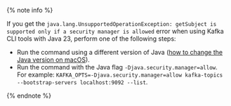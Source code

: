 {% note info %}

If you get the `java.lang.UnsupportedOperationException: getSubject is supported only if a security manager is allowed` error when using Kafka CLI tools with Java 23, perform one of the following steps:

- Run the command using a different version of Java ([how to change the Java version on macOS](https://stackoverflow.com/questions/21964709/how-to-set-or-change-the-default-java-jdk-version-on-macos)).
- Run the command with the Java flag `-Djava.security.manager=allow`. For example: `KAFKA_OPTS=-Djava.security.manager=allow kafka-topics --bootstrap-servers localhost:9092 --list`.

{% endnote %}
